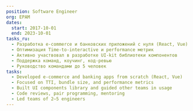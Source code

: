 ```yaml
---
position: Software Engineer
org: EPAM
dates:
  start: 2017-10-01
  end: 2023-10-01
tasks_ru:
  - Разработка e-commerce и банковских приложений с нуля (React, Vue)
  - Оптимизация Time-to-interactive и performance метрик
  - Активно участвовал в разработке UI-kit библиотеки компонентов
  - Поддержка команд, коучинг, код-ревью
  - Руководство командами до 5 человек
tasks:
  - Developed e-commerce and banking apps from scratch (React, Vue)  
  - Focused on TTI, bundle size, and performance metrics 
  - Built UI components library and guided other teams in usage  
  - Code reviews, pair programming, mentoring  
  - Led teams of 2–5 engineers
---
```


